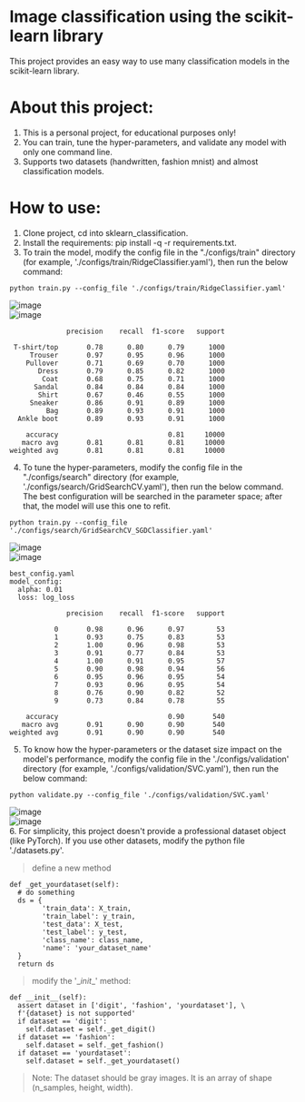 # Image classification using the scikit-learn library
This project provides an easy way to use many classification models in the scikit-learn library.
# About this project:
1. This is a personal project, for educational purposes only!
2. You can train, tune the hyper-parameters, and validate any model with only one command line.
3. Supports two datasets (handwritten, fashion mnist) and almost classification models.
# How to use:
1. Clone project, cd into sklearn_classification.
2. Install the requirements: pip install -q -r requirements.txt.
3. To train the model, modify the config file in the "./configs/train" directory (for example, './configs/train/RidgeClassifier.yaml'), then run the below command:
```
python train.py --config_file './configs/train/RidgeClassifier.yaml'
```
![image](results/RidgeClassifier/version_0/images/confusion_matrix.png) \
![image](results/RidgeClassifier/version_0/images/fashion_predicted.png)
```
              precision    recall  f1-score   support

 T-shirt/top       0.78      0.80      0.79      1000
     Trouser       0.97      0.95      0.96      1000
    Pullover       0.71      0.69      0.70      1000
       Dress       0.79      0.85      0.82      1000
        Coat       0.68      0.75      0.71      1000
      Sandal       0.84      0.84      0.84      1000
       Shirt       0.67      0.46      0.55      1000
     Sneaker       0.86      0.91      0.89      1000
         Bag       0.89      0.93      0.91      1000
  Ankle boot       0.89      0.93      0.91      1000

    accuracy                           0.81     10000
   macro avg       0.81      0.81      0.81     10000
weighted avg       0.81      0.81      0.81     10000
```
4. To tune the hyper-parameters, modify the config file in the "./configs/search" directory (for example, './configs/search/GridSearchCV.yaml'), then run the below command. The best configuration will be searched in the parameter space; after that, the model will use this one to refit.
```
python train.py --config_file './configs/search/GridSearchCV_SGDClassifier.yaml'
```
  ![image](results/SGDClassifier/version_0/images/confusion_matrix.png) \
  ![image](results/SGDClassifier/version_0/images/digit_predicted.png)
```
best_config.yaml
model_config:
  alpha: 0.01
  loss: log_loss
```
```
              precision    recall  f1-score   support

           0       0.98      0.96      0.97        53
           1       0.93      0.75      0.83        53
           2       1.00      0.96      0.98        53
           3       0.91      0.77      0.84        53
           4       1.00      0.91      0.95        57
           5       0.90      0.98      0.94        56
           6       0.95      0.96      0.95        54
           7       0.93      0.96      0.95        54
           8       0.76      0.90      0.82        52
           9       0.73      0.84      0.78        55

    accuracy                           0.90       540
   macro avg       0.91      0.90      0.90       540
weighted avg       0.91      0.90      0.90       540
```
5. To know how the hyper-parameters or the dataset size impact on the model's performance, modify the config file in the './configs/validation' directory (for example, './configs/validation/SVC.yaml'), then run the below command:
```
python validate.py --config_file './configs/validation/SVC.yaml'
```
![image](results/SVC/version_0/learning_curve.png) \
![image](results/SVC/version_0/validation_curve.png) \
6. For simplicity, this project doesn't provide a professional dataset object (like PyTorch). If you use other datasets, modify the python file './datasets.py'.
> define a new method
```
def _get_yourdataset(self):
  # do something
  ds = {
        'train_data': X_train,
        'train_label': y_train,
        'test_data': X_test,
        'test_label': y_test,
        'class_name': class_name,
        'name': 'your_dataset_name'
  }
  return ds
```
> modify the '\__init__' method:
```
def __init__(self):
  assert dataset in ['digit', 'fashion', 'yourdataset'], \
  f'{dataset} is not supported'
  if dataset == 'digit':
    self.dataset = self._get_digit()
  if dataset == 'fashion':
    self.dataset = self._get_fashion()
  if dataset == 'yourdataset':
    self.dataset = self._get_yourdataset()
```
> Note: The dataset should be gray images. It is an array of shape (n_samples, height, width).







